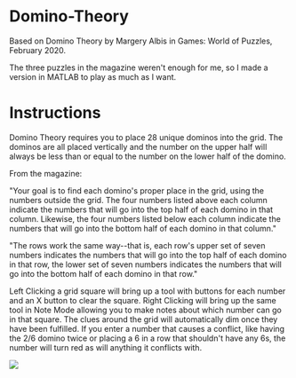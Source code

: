 # Domino-Theory

Based on Domino Theory by Margery Albis in Games: World of Puzzles, February 2020.


The three puzzles in the magazine weren't enough for me, so I made a version in MATLAB to play as much as I want.


# Instructions
  Domino Theory requires you to place 28 unique dominos into the grid. The dominos are all placed vertically and the number on the upper half will always be less than or equal to the number on the lower half of the domino.
  
From the magazine:

  "Your goal is to find each domino's proper place in the grid, using the numbers outside the grid. The four numbers listed above each column indicate the numbers that will go into the top half of each domino in that column. Likewise, the four numbers listed below each column indicate the numbers that will go into the bottom half of each domino in that column."
  
  "The rows work the same way--that is, each row's upper set of seven numbers indicates the numbers that will go into the top half of each domino in that row, the lower set of seven numbers indicates the numbers that will go into the bottom half of each domino in that row."
  
  Left Clicking a grid square will bring up a tool with buttons for each number and an X button to clear the square. Right Clicking will bring up the same tool in Note Mode allowing you to make notes about which number can go in that square. The clues around the grid will automatically dim once they have been fulfilled. If you enter a number that causes a conflict, like having the 2/6 domino twice or placing a 6 in a row that shouldn't have any 6s, the number will turn red as will anything it conflicts with. 


![](https://i.imgur.com/HuFLEwF.png)
